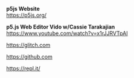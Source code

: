 **p5js Website**  
https://p5js.org/

**p5.js Web Editor Vido w/Cassie Tarakajian**  
https://www.youtube.com/watch?v=x1rJJRVTpAI

https://glitch.com

https://github.com

https://repl.it/
